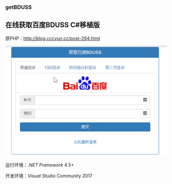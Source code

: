 ### getBDUSS   
## 在线获取百度BDUSS C#移植版   
原PHP：http://blog.cccyun.cc/post-294.html   



![](https://github.com/yiyungent/getBDUSS/blob/master/docs/images/demo.gif?raw=true) 

运行环境：.*NET* *Framework* 4.5+   
   
开发环境：*Visual* *Studio* Community 2017

